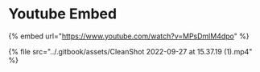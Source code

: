 # Youtube Embed

{% embed url="https://www.youtube.com/watch?v=MPsDmlM4dpo" %}

{% file src="../.gitbook/assets/CleanShot 2022-09-27 at 15.37.19 (1).mp4" %}

